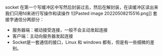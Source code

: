 socket
在第一个写缓冲区中写然后封装过去，然后在解封装，在读缓冲区读出来
我们只用fd来进行写操作和读操作
![[Pasted image 20220508215516.png]]
套接字通信分两部分：
- 服务器端：被动接受连接，一般不会主动发起连接
- 客户端：主动向服务器发起连接
- Socket是一套通信的接口，Linux 和 windows 都有，但是有一些细微的差别。